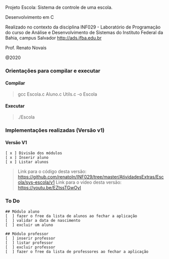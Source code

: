 
Projeto Escola: Sistema de controle de uma escola.

Desenvolvimento em C

Realizado no contexto da disciplina INF029 - Laboratório de Programação
do curso de Análise e Desenvolvimento de Sistemas do Instituto Federal da Bahia, campus Salvador
http://ads.ifba.edu.br

Prof. Renato Novais

@2020
 ### Orientações para compilar e executar
#### Compilar
> gcc Escola.c Aluno.c Utils.c -o Escola
#### Executar
> ./Escola

 ### Implementações realizadas (Versão v1)
 #### Versão V1
	[ x ] Divisão dos módulos
	[ x ] Inserir aluno
	[ x ] Listar alunos
> Link para o código desta versão: https://github.com/renatoln/INF029/tree/master/AtividadesExtras/Escola/sys-escola/v1
> Link para o vídeo desta versão: https://youtu.be/EZtssTGwOyI

 ### To Do
 	## Módulo aluno
 	[  ] fazer o free da lista de alunos ao fechar a aplicação
 	[  ] validar a data de nascimento
 	[  ] excluir um aluno

 	## Módulo professor
 	[  ] inserir professor
 	[  ] listar professor
 	[  ] excluir professor
	[  ] fazer o free da lista de professores ao fechar a aplicação
